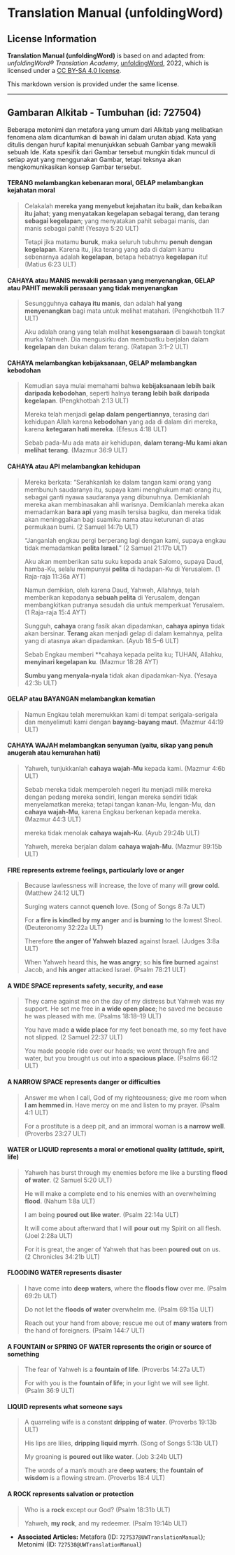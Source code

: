 # Translation Manual (unfoldingWord)

## License Information

**Translation Manual (unfoldingWord)** is based on and adapted from: _unfoldingWord® Translation Academy_, [unfoldingWord](https://unfoldingword.org/utw), 2022, which is licensed under a [CC BY-SA 4.0 license](https://creativecommons.org/licenses/by-sa/4.0/legalcode.en).

This markdown version is provided under the same license.



--------------------------------

## Gambaran Alkitab - Tumbuhan (id: 727504)

Beberapa metonimi dan metafora yang umum dari Alkitab yang melibatkan fenomena alam dicantumkan di bawah ini dalam urutan abjad. Kata yang ditulis dengan huruf kapital menunjukkan sebuah Gambar yang mewakili sebuah Ide. Kata spesifik dari Gambar tersebut mungkin tidak muncul di setiap ayat yang menggunakan Gambar, tetapi teksnya akan mengkomunikasikan konsep Gambar tersebut.

#### TERANG melambangkan kebenaran moral, GELAP melambangkan kejahatan moral

> Celakalah **mereka yang menyebut kejahatan itu baik, dan kebaikan itu jahat**; **yang menyatakan kegelapan sebagai terang, dan terang sebagai kegelapan**; yang menyatakan pahit sebagai manis, dan manis sebagai pahit! (Yesaya 5:20 ULT)
> 
> Tetapi jika matamu **buruk**, maka seluruh tubuhmu **penuh dengan kegelapan**. Karena itu, jika terang yang ada di dalam kamu sebenarnya adalah **kegelapan**, betapa hebatnya **kegelapan** itu! (Matius 6:23 ULT)

#### CAHAYA atau MANIS mewakili perasaan yang menyenangkan, GELAP atau PAHIT mewakili perasaan yang tidak menyenangkan

> Sesungguhnya **cahaya itu manis**, dan adalah **hal yang menyenangkan** bagi mata untuk melihat matahari. (Pengkhotbah 11:7 ULT)
> 
> Aku adalah orang yang telah melihat **kesengsaraan** di bawah tongkat murka Yahweh. Dia mengusirku dan membuatku berjalan dalam **kegelapan** dan bukan dalam terang. (Ratapan 3:1–2 ULT)

#### CAHAYA melambangkan kebijaksanaan, GELAP melambangkan kebodohan

> Kemudian saya mulai memahami bahwa **kebijaksanaan lebih baik daripada kebodohan**, seperti halnya **terang lebih baik daripada kegelapan**. (Pengkhotbah 2:13 ULT)
> 
> Mereka telah menjadi **gelap dalam pengertiannya**, terasing dari kehidupan Allah karena **kebodohan** yang ada di dalam diri mereka, karena **ketegaran hati mereka**. (Efesus 4:18 ULT)
> 
> Sebab pada\-Mu ada mata air kehidupan, **dalam terang\-Mu kami akan melihat terang**. (Mazmur 36:9 ULT)

#### CAHAYA atau API melambangkan kehidupan

> Mereka berkata: “Serahkanlah ke dalam tangan kami orang yang membunuh saudaranya itu, supaya kami menghukum mati orang itu, sebagai ganti nyawa saudaranya yang dibunuhnya. Demikianlah mereka akan membinasakan ahli warisnya. Demikianlah mereka akan memadamkan **bara api** yang masih tersisa bagiku, dan mereka tidak akan meninggalkan bagi suamiku nama atau keturunan di atas permukaan bumi. (2 Samuel 14:7b ULT)
> 
> “Janganlah engkau pergi berperang lagi dengan kami, supaya engkau tidak memadamkan **pelita Israel**.” (2 Samuel 21:17b ULT)
> 
> Aku akan memberikan satu suku kepada anak Salomo, supaya Daud, hamba\-Ku, selalu mempunyai **pelita** di hadapan\-Ku di Yerusalem. (1 Raja\-raja 11:36a AYT)
> 
> Namun demikian, oleh karena Daud, Yahweh, Allahnya, telah memberikan kepadanya **sebuah pelita** di Yerusalem, dengan membangkitkan putranya sesudah dia untuk memperkuat Yerusalem. (1 Raja\-raja 15:4 AYT)
> 
> Sungguh, **cahaya** orang fasik akan dipadamkan, **cahaya apinya** tidak akan bersinar. **Terang** akan menjadi gelap di dalam kemahnya, pelita yang di atasnya akan dipadamkan. (Ayub 18:5–6 ULT)
> 
> Sebab Engkau memberi \*\*cahaya kepada pelita ku; TUHAN, Allahku, **menyinari kegelapan ku**. (Mazmur 18:28 AYT)
> 
> **Sumbu yang menyala\-nyala** tidak akan dipadamkan\-Nya. (Yesaya 42:3b ULT)

#### GELAP atau BAYANGAN melambangkan kematian

> Namun Engkau telah meremukkan kami di tempat serigala\-serigala dan menyelimuti kami dengan **bayang\-bayang maut**. (Mazmur 44:19 ULT)

#### CAHAYA WAJAH melambangkan senyuman (yaitu, sikap yang penuh anugerah atau kemurahan hati)

> Yahweh, tunjukkanlah **cahaya wajah\-Mu** kepada kami. (Mazmur 4:6b ULT)
> 
> Sebab mereka tidak memperoleh negeri itu menjadi milik mereka dengan pedang mereka sendiri, lengan mereka sendiri tidak menyelamatkan mereka; tetapi tangan kanan\-Mu, lengan\-Mu, dan **cahaya wajah\-Mu**, karena Engkau berkenan kepada mereka. (Mazmur 44:3 ULT)
> 
> mereka tidak menolak **cahaya wajah\-Ku**. (Ayub 29:24b ULT)
> 
> Yahweh, mereka berjalan dalam **cahaya wajah\-Mu**. (Mazmur 89:15b ULT)

#### FIRE represents extreme feelings, particularly love or anger

> Because lawlessness will increase, the love of many will **grow cold**. (Matthew 24:12 ULT)
> 
> Surging waters cannot **quench** love. (Song of Songs 8:7a ULT)
> 
> For **a fire is kindled by my anger** and **is burning** to the lowest Sheol. (Deuteronomy 32:22a ULT)
> 
> Therefore **the anger of Yahweh blazed** against Israel. (Judges 3:8a ULT)
> 
> When Yahweh heard this, **he was angry**; so **his fire burned** against Jacob, and **his anger** attacked Israel. (Psalm 78:21 ULT)

#### A WIDE SPACE represents safety, security, and ease

> They came against me on the day of my distress but Yahweh was my support. He set me free in **a wide open place**; he saved me because he was pleased with me. (Psalms 18:18–19 ULT)
> 
> You have made **a wide place** for my feet beneath me, so my feet have not slipped. (2 Samuel 22:37 ULT)
> 
> You made people ride over our heads; we went through fire and water, but you brought us out into **a spacious place**. (Psalms 66:12 ULT)

#### A NARROW SPACE represents danger or difficulties

> Answer me when I call, God of my righteousness; give me room when **I am hemmed in**. Have mercy on me and listen to my prayer. (Psalm 4:1 ULT)
> 
> For a prostitute is a deep pit, and an immoral woman is **a narrow well**. (Proverbs 23:27 ULT)

#### WATER or LIQUID represents a moral or emotional quality (attitude, spirit, life)

> Yahweh has burst through my enemies before me like a bursting **flood of water**. (2 Samuel 5:20 ULT)
> 
> He will make a complete end to his enemies with an overwhelming **flood**. (Nahum 1:8a ULT)
> 
> I am being **poured out like water**. (Psalm 22:14a ULT)
> 
> It will come about afterward that I will **pour out** my Spirit on all flesh. (Joel 2:28a ULT)
> 
> For it is great, the anger of Yahweh that has been **poured out** on us. (2 Chronicles 34:21b ULT)

#### FLOODING WATER represents disaster

> I have come into **deep waters**, where the **floods flow** over me. (Psalm 69:2b ULT)
> 
> Do not let the **floods of water** overwhelm me. (Psalm 69:15a ULT)
> 
> Reach out your hand from above; rescue me out of **many waters** from the hand of foreigners. (Psalm 144:7 ULT)

#### A FOUNTAIN or SPRING OF WATER represents the origin or source of something

> The fear of Yahweh is a **fountain of life**. (Proverbs 14:27a ULT)
> 
> For with you is the **fountain of life**; in your light we will see light. (Psalm 36:9 ULT)

#### LIQUID represents what someone says

> A quarreling wife is a constant **dripping of water**. (Proverbs 19:13b ULT)
> 
> His lips are lilies, **dripping liquid myrrh**. (Song of Songs 5:13b ULT)
> 
> My groaning is **poured out like water**. (Job 3:24b ULT)
> 
> The words of a man’s mouth are **deep waters**; the **fountain of wisdom** is a flowing stream. (Proverbs 18:4 ULT)

#### A ROCK represents salvation or protection

> Who is a **rock** except our God? (Psalm 18:31b ULT)
> 
> Yahweh, **my rock**, and my redeemer. (Psalm 19:14b ULT)

* **Associated Articles:** Metafora (ID: `727537@UWTranslationManual`); Metonimi (ID: `727538@UWTranslationManual`)

